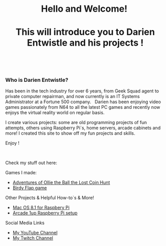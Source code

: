 <h1 style="text-align: center;">Hello and Welcome!&nbsp;</h1>

<h1 style="text-align: center;">This will introduce you to Darien Entwistle and his projects !</h1>

<p><br></p>
<p><br></p>

<h3>Who is Darien Entwistle?</h3>

<div class="fr-embedly " data-original-embed="<a href='https://netbytegames.s3.amazonaws.com/ollietheball/OllieTheBall_FinalAlpha054.zip' data-card-branding='0' class='embedly-card'></a>">
	<a href="https://netbytegames.s3.amazonaws.com/ollietheball/OllieTheBall_FinalAlpha054.zip" data-card-branding="0" class="embedly-card"></a>
</div>

<p id="isPasted">Has been in the tech industry for over 6 years, from Geek Squad agent to private computer repairman, and now currently is an IT Systems Administrator at a Fortune 500 company. &nbsp; Darien has been enjoying video games passionately from N64 to all the latest PC games and recently now enjoys the virtual reality world on regular basis.</p>
<p>I create various projects: some are old programming projects of fun attempts, others using Raspberry Pi`s, home servers, arcade cabinets and more! I created this site to show off my fun projects and skills.&nbsp;</p>
<p>Enjoy !</p>
<p><br></p>
<p>Check my stuff out here:</p>

<p>Games I made:</p>
<ul>
  <li>
    <a href="http://djdarien.serveblog.net/adventures-of-ollie-the-ball-the-lost-coin-hunt.html">Adventures of Ollie the Ball the Lost Coin Hunt </a>
  </li>
  <li>
    <a href="http://djdarien.serveblog.net/birdy-flap.html">Birdy Flap game</a>
  </li>
</ul>



<p></p>
<p> Other Projects & Helpful How-to`s & More! </p>
<ul>
	<li>
		<a href="https://djdarien.github.io/macpi/"> Mac OS 8.1 for Raspbery Pi</a>
	</li>
	<li>
		<a href="https://djdarien.github.io/arcade1up-rpi-easy-setup/"> Arcade 1up Raspberry Pi setup </a>
	</li>
</ul>

<p></p>
<p> Social Media Links </p>
<ul>
	<li>
		<a href="https://www.youtube.com/computerwiz/">My YouTube Channel</a>
	 <!-- <iframe src="https://player.twitch.tv/?channel=khaos_demon&parent=www.example.com" frameborder="0" allowfullscreen="true" scrolling="no" height="378" width="620"></iframe> -->
	</li>
	<li>
		<a href="https://www.twitch.tv/khaos_demon">My Twitch Channel</a>
	   <!-- <iframe width="560" height="315" src="https://www.youtube.com/embed/Y4yHGoODrUo" title="YouTube video player" frameborder="0" allow="accelerometer; autoplay; clipboard-write; encrypted-media; gyroscope; picture-in-picture" allowfullscreen></iframe>
	  -->
	


